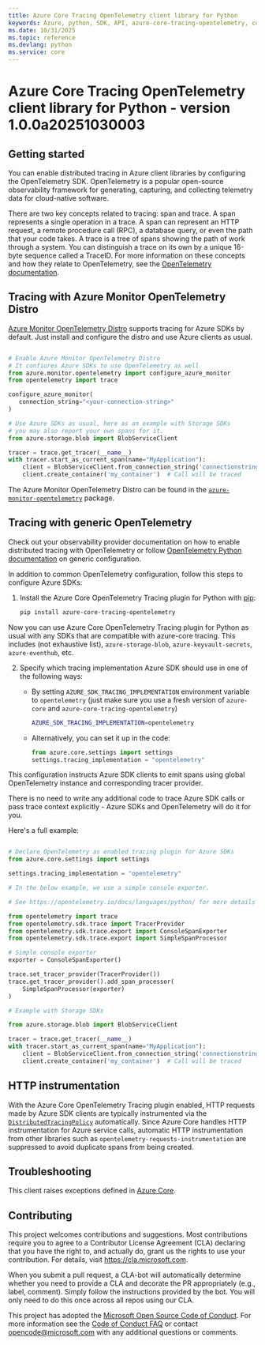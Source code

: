 ```yaml
---
title: Azure Core Tracing OpenTelemetry client library for Python
keywords: Azure, python, SDK, API, azure-core-tracing-opentelemetry, core
ms.date: 10/31/2025
ms.topic: reference
ms.devlang: python
ms.service: core
---
```



# Azure Core Tracing OpenTelemetry client library for Python - version 1.0.0a20251030003 


## Getting started

You can enable distributed tracing in Azure client libraries by configuring the OpenTelemetry SDK.
OpenTelemetry is a popular open-source observability framework for generating, capturing, and collecting telemetry data for cloud-native software.

There are two key concepts related to tracing: span and trace. A span represents a single operation in a trace. A span can represent an HTTP request,
a remote procedure call (RPC), a database query, or even the path that your code takes. A trace is a tree of spans showing the path of work through
a system. You can distinguish a trace on its own by a unique 16-byte sequence called a TraceID. For more information on these concepts and how they
relate to OpenTelemetry, see the [OpenTelemetry documentation](https://opentelemetry.io/docs/).

## Tracing with Azure Monitor OpenTelemetry Distro

[Azure Monitor OpenTelemetry Distro](https://learn.microsoft.com/azure/azure-monitor/app/opentelemetry-enable?tabs=python) supports tracing for Azure
SDKs by default. Just install and configure the distro and use Azure clients as usual.

```python

# Enable Azure Monitor OpenTelemetry Distro
# It confiures Azure SDKs to use OpenTelemetry as well
from azure.monitor.opentelemetry import configure_azure_monitor
from opentelemetry import trace

configure_azure_monitor(
   connection_string="<your-connection-string>"
)

# Use Azure SDKs as usual, here as an example with Storage SDKs
# you may also report your own spans for it.
from azure.storage.blob import BlobServiceClient

tracer = trace.get_tracer(__name__)
with tracer.start_as_current_span(name="MyApplication"):
    client = BlobServiceClient.from_connection_string('connectionstring')
    client.create_container('my_container')  # Call will be traced
```

The Azure Monitor OpenTelemetry Distro can be found in the [`azure-monitor-opentelemetry`](https://pypi.org/project/azure-monitor-opentelemetry) package.

## Tracing with generic OpenTelemetry

Check out your observability provider documentation on how to enable distributed tracing with OpenTelemetry
or follow [OpenTelemetry Python documentation](https://opentelemetry.io/docs/languages/python/) on generic configuration.

In addition to common OpenTelemetry configuration, follow this steps to configure Azure SDKs:

1. Install the Azure Core OpenTelemetry Tracing plugin for Python with [pip](https://pypi.org/project/pip/):

   ```bash
   pip install azure-core-tracing-opentelemetry
   ```

  Now you can use Azure Core OpenTelemetry Tracing plugin for Python as usual with any SDKs that are compatible
  with azure-core tracing. This includes (not exhaustive list), `azure-storage-blob`, `azure-keyvault-secrets`, `azure-eventhub`, etc.

2. Specify which tracing implementation Azure SDK should use in one of the following ways:
   - By setting `AZURE_SDK_TRACING_IMPLEMENTATION` environment variable to `opentelemetry`
     (just make sure you use a fresh version of `azure-core` and `azure-core-tracing-opentelemetry`)

     ```bash
     AZURE_SDK_TRACING_IMPLEMENTATION=opentelemetry
     ```

   - Alternatively, you can set it up in the code:

     ```python
     from azure.core.settings import settings
     settings.tracing_implementation = "opentelemetry"
     ```

This configuration instructs Azure SDK clients to emit spans using global OpenTelemetry instance and
corresponding tracer provider.

There is no need to write any additional code to trace Azure SDK calls or pass trace context explicitly -
Azure SDKs and OpenTelemetry will do it for you.

Here's a full example:

```python

# Declare OpenTelemetry as enabled tracing plugin for Azure SDKs
from azure.core.settings import settings

settings.tracing_implementation = "opentelemetry"

# In the below example, we use a simple console exporter.

# See https://opentelemetry.io/docs/languages/python/ for more details on OpenTelemetry configuration

from opentelemetry import trace
from opentelemetry.sdk.trace import TracerProvider
from opentelemetry.sdk.trace.export import ConsoleSpanExporter
from opentelemetry.sdk.trace.export import SimpleSpanProcessor

# Simple console exporter
exporter = ConsoleSpanExporter()

trace.set_tracer_provider(TracerProvider())
trace.get_tracer_provider().add_span_processor(
    SimpleSpanProcessor(exporter)
)

# Example with Storage SDKs

from azure.storage.blob import BlobServiceClient

tracer = trace.get_tracer(__name__)
with tracer.start_as_current_span(name="MyApplication"):
    client = BlobServiceClient.from_connection_string('connectionstring')
    client.create_container('my_container')  # Call will be traced
```

## HTTP instrumentation

With the Azure Core OpenTelemetry Tracing plugin enabled, HTTP requests made by Azure SDK clients are typically instrumented via the [`DistributedTracingPolicy`](https://github.com/Azure/azure-sdk-for-python/blob/main/sdk/core/azure-core/azure/core/pipeline/policies/_distributed_tracing.py) automatically. Since Azure Core handles HTTP instrumentation for Azure service calls, automatic HTTP instrumentation from other libraries such as `opentelemetry-requests-instrumentation` are suppressed to avoid duplicate spans from being created.

## Troubleshooting

This client raises exceptions defined in [Azure Core](https://learn.microsoft.com/python/api/azure-core/azure.core.exceptions?view=azure-python).

## Contributing

This project welcomes contributions and suggestions.  Most contributions require you to agree to a Contributor License Agreement (CLA) declaring that you have the right to, and actually do, grant us the rights to use your contribution. For details, visit https://cla.microsoft.com.

When you submit a pull request, a CLA-bot will automatically determine whether you need to provide a CLA and decorate the PR appropriately (e.g., label, comment). Simply follow the instructions provided by the bot. You will only need to do this once across all repos using our CLA.

This project has adopted the [Microsoft Open Source Code of Conduct](https://opensource.microsoft.com/codeofconduct/). For more information see the [Code of Conduct FAQ](https://opensource.microsoft.com/codeofconduct/faq/) or contact [opencode@microsoft.com](mailto:opencode@microsoft.com) with any additional questions or comments.

